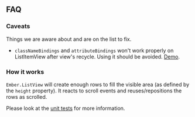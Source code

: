 ## FAQ

### Caveats

Things we are aware about and are on the list to fix.

  - `classNameBindings` and `attributeBindings` won't work properly on ListItemView after view's recycle. Using it should be avoided. [Demo](http://jsfiddle.net/SPZn4/2/).

### How it works

`Ember.ListView` will create enough rows to fill the visible area (as defined by the `height` property). It reacts to scroll events and reuses/repositions the rows as scrolled.

Please look at the [unit tests](https://github.com/emberjs/list-view/blob/master/packages/list-view/tests/list_view_test.js) for more information.
